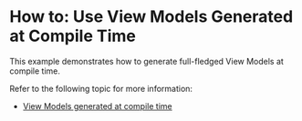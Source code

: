 # How to: Use View Models Generated at Compile Time

This example demonstrates how to generate full-fledged View Models at compile time.

Refer to the following topic for more information:
- [View Models generated at compile time](https://docs.devexpress.com/WPF/402989/mvvm-framework/viewmodels/compile-time-generated-viewmodels)
